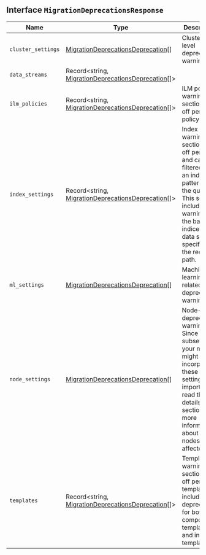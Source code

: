 ## Interface `MigrationDeprecationsResponse`

| Name | Type | Description |
| - | - | - |
| `cluster_settings` | [MigrationDeprecationsDeprecation](./MigrationDeprecationsDeprecation.md)[] | Cluster-level deprecation warnings. |
| `data_streams` | Record<string, [MigrationDeprecationsDeprecation](./MigrationDeprecationsDeprecation.md)[]> | &nbsp; |
| `ilm_policies` | Record<string, [MigrationDeprecationsDeprecation](./MigrationDeprecationsDeprecation.md)[]> | ILM policy warnings are sectioned off per policy. |
| `index_settings` | Record<string, [MigrationDeprecationsDeprecation](./MigrationDeprecationsDeprecation.md)[]> | Index warnings are sectioned off per index and can be filtered using an index-pattern in the query. This section includes warnings for the backing indices of data streams specified in the request path. |
| `ml_settings` | [MigrationDeprecationsDeprecation](./MigrationDeprecationsDeprecation.md)[] | Machine learning-related deprecation warnings. |
| `node_settings` | [MigrationDeprecationsDeprecation](./MigrationDeprecationsDeprecation.md)[] | Node-level deprecation warnings. Since only a subset of your nodes might incorporate these settings, it is important to read the details section for more information about which nodes are affected. |
| `templates` | Record<string, [MigrationDeprecationsDeprecation](./MigrationDeprecationsDeprecation.md)[]> | Template warnings are sectioned off per template and include deprecations for both component templates and index templates. |
